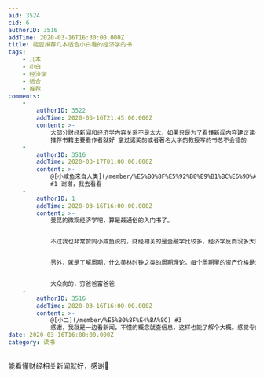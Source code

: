 ```yaml
---
aid: 3524
cid: 6
authorID: 3516
addTime: 2020-03-16T16:30:00.000Z
title: 能否推荐几本适合小白看的经济学的书
tags:
    - 几本
    - 小白
    - 经济学
    - 适合
    - 推荐
comments:
    -
        authorID: 3522
        addTime: 2020-03-16T21:45:00.000Z
        content: >-
            大部分财经新闻和经济学内容关系不是太大，如果只是为了看懂新闻内容建议读一本金融学的基础书，再读一本宏观经济学的基础书就好了
            推荐书籍主要看作者就好 拿过诺奖的或者著名大学的教授写的书总不会错的
    -
        authorID: 3516
        addTime: 2020-03-17T01:00:00.000Z
        content: >-
            @[小咸鱼来自人类](/member/%E5%B0%8F%E5%92%B8%E9%B1%BC%E6%9D%A5%E8%87%AA%E4%BA%BA%E7%B1%BB)
            #1 谢谢，我去看看
    -
        authorID: 1
        addTime: 2020-03-16T16:00:00.000Z
        content: >-
            曼昆的微观经济学吧，算是最通俗的入门书了。


            不过我也非常赞同小咸鱼说的，财经相关的是金融学比较多，经济学反而没多大帮助。理财投资向了解市场解读新闻的，我推荐从几个常见的概念自己扩展，比如利率，什么是基础利率，隔夜拆借利率，7天拆借利率，长端利率等等区别是什么？利率受什么影响，中央银行如何作用于利率。搞清楚利率了，基本就能读懂大半财经相关的。因为利率实际是资金的价格，而价格是反映供求关系的，也是市场经济的基础。


            另外，就是了解周期，什么美林时钟之类的周期理论。每个周期里的资产价格是怎样的。货币资金、商品、债券和股票在每个周期里的特征。


            大众向的，穷爸爸富爸爸
    -
        authorID: 3516
        addTime: 2020-03-16T16:00:00.000Z
        content: >-
            @[小二](/member/%E5%B0%8F%E4%BA%8C) #3
            感谢，我就是一边看新闻，不懂的概念就查信息，这样也能了解个大概。感觉专门看经济学，可能也看不进去(˶‾᷄ ⁻̫ ‾᷅˵)
date: 2020-03-16T16:00:00.000Z
category: 读书
---
```


能看懂财经相关新闻就好，感谢🙏
